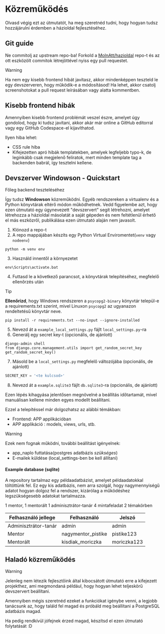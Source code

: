 # Közreműködés

Olvasd végig ezt az útmutatót, ha meg szeretnéd tudni, hogy hogyan tudsz hozzájárulni érdemben a házioldal fejlesztéséhez.

## Git guide
Ne commitolj az upstream repo-ba! Forkold a [MolnAtt/hazioldal](https:/github.com/MolnAtt/hazioldal) repo-t és az ott eszközölt commitok létrejöttével nyiss egy pull requestet.

> [!WARNING]
> Ha nem egy kisebb frontend hibát javítasz, akkor mindenképpen teszteld le egy devszerveren, hogy működik-e a módosításod! Ha lehet, akkor csatolj screenshotokat a pull request leírásában vagy alatta kommentben.

## Kisebb frontend hibák
Amennyiben kisebb frontend problémát veszel észre, amelyet úgy gondolod, hogy ki tudsz javítani, akkor akár már online a GitHub editorral vagy egy GitHub Codespace-el kijavíthatod.

Ilyen hiba lehet:
- CSS rule hiba
- Kifejezetten apró hibák templatekben, amelyek legfeljebb typo-k, de leginkább csak megjelenő feliratok, mert minden template tag a backenden babrál, így tesztelni kellene.

## Devszerver Windowson - Quickstart
Főleg backend teszteléséhez

Így tudsz **Windowson** közreműködni. Egyéb rendszereken a virtualenv és a Python könyvtárak eltérő módon működhetnek. Vedd figyelembe azt, hogy ezen útmutató egy úgynevezett "devszervert" segít létrehozni, amelyet létrehozza a házioldal másolatát a saját gépeden és nem feltétlenül érhető el más eszközről, publikálása ezen útmutató alaján nem javasolt.
1. Klónozd a repo-t
2. A repo mappájában készíts egy Python Virtual Enviromentet(`venv` vagy `nodeenv`)
```shell
python -m venv env
```
3. Használd innentől a környezetet
```shell
env\Scripts\activate.bat
```
4. Futtasd le a következő parancsot, a könyvtárak telepítéséhez, megfelelő ellenőrzés után
> [!TIP]
> **Ellenőrizd**, hogy Windows rendszeren a `psycopg2-binary` könyvtár települ-e a requirements.txt szerint, mivel Linuxon `psycopg2` az ugyanazon rendeltetésű könyvtár neve.
```shell
pip install -r requirements.txt --no-input --ignore-installed
```
5. Nevezd át a `example_local_settings.py` fájlt `local_settings.py`-ra
6. Generálj egy secret key-t (opcionális, de ajánlott)
```shell
django-admin shell
from django.core.management.utils import get_random_secret_key
get_random_secret_key()
```
7. Másold be a `local_settings.py` megfelelő változójába (opcionális, de ajánlott)
```py
SECRET_KEY = '<te kulcsod>'
```
8. Nevezd át a `example.sqlite3` fájlt `db.sqlite3`-ra (opcionális, de ajánlott)

Ezen lépés kihagyása jelentősen megnövelné a beállítás időtartamát, mivel manuálisan kellene minden egyes modellt beállítani. 

Ezzel a telepítéssel már dolgozhatsz az alábbi témákban:
- Frontend: APP applikációban
- APP applikáció : models, views, urls, stb.

> [!WARNING]
> Ezek nem fognak működni, további beállítást igényelnek:
> - app_naplo futtatása(postgres adatbázis *szükséges*)
> - E-mailek küldése (local_settings-ben be kell állítani)

#### Example database (sqlite)
A repository tartalmaz egy példaadatbázist, amelyet példaadatokkal töltöttünk fel. Ez egy kis adatbázis, nem arra szolgál, hogy nagymennyiségű adatot hogyan dolgoz fel a rendszer, kizárólag a működéshez legszükségesebb adatokat tartalmazza.

1 mentor, 1 mentorált
1 adminisztrátor-tanár
4 mintafeladat
2 témakörben

| Felhasználó jellege   | Felhasználó        | Jelszó      |
|-----------------------|--------------------|-------------|
| Adminisztrátor-tanár  | admin              | admin       |
| Mentor                | nagymentor_pistike | pistike123  |
| Mentorált             | kisdiak_moriczka   | moriczka123 |

## Haladó közreműködés

>[!WARNING]
> Jelenleg nem létezik fejlesztőink által kibocsátott útmutató erre a kifejezett projekthez, ami megmondaná például, hogy hogyan lehet teljeskörű devszervert beállítani.
>
> Amennyiben mégis szeretnéd ezeket a funkciókat igénybe venni, a legjobb tanácsunk az, hogy találd fel magad és próbáld meg beállítani a PostgreSQL adatbázis magad.
>
> Ha pedig rendkívül jófejnek érzed magad, készítsd el ezen útmutató folytatását :D